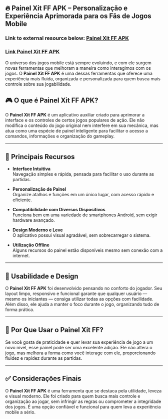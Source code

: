 ## 🔥 Painel Xit FF APK – Personalização e Experiência Aprimorada para os Fãs de Jogos Mobile

### Link to external resource below: [Painel Xit FF APK](https://tinyurl.com/d8ye3jec)

### [Link Painel Xit FF APK](https://tinyurl.com/d8ye3jec)

O universo dos jogos mobile está sempre evoluindo, e com ele surgem novas ferramentas que melhoram a maneira como interagimos com os jogos. O **Painel Xit FF APK** é uma dessas ferramentas que oferece uma experiência mais fluida, organizada e personalizada para quem busca mais controle sobre sua jogabilidade.

## 🎮 O que é Painel Xit FF APK?

O **Painel Xit FF APK** é um aplicativo auxiliar criado para aprimorar a interface e os controles de certos jogos populares de ação. Ele não modifica o conteúdo do jogo original nem interfere em sua mecânica, mas atua como uma espécie de painel inteligente para facilitar o acesso a comandos, informações e organização do gameplay.

---

## 🌟 Principais Recursos

- **Interface Intuitiva**  
  Navegação simples e rápida, pensada para facilitar o uso durante as partidas.

- **Personalização de Painel**  
  Organize atalhos e funções em um único lugar, com acesso rápido e eficiente.

- **Compatibilidade com Diversos Dispositivos**  
  Funciona bem em uma variedade de smartphones Android, sem exigir hardware avançado.

- **Design Moderno e Leve**  
  O aplicativo possui visual agradável, sem sobrecarregar o sistema.

- **Utilização Offline**  
  Alguns recursos do painel estão disponíveis mesmo sem conexão com a internet.

---

## 📱 Usabilidade e Design

O **Painel Xit FF APK** foi desenvolvido pensando no conforto do jogador. Seu layout limpo, responsivo e funcional garante que qualquer usuário — mesmo os iniciantes — consiga utilizar todas as opções com facilidade. Além disso, ele ajuda a manter o foco durante o jogo, organizando tudo de forma prática.

---

## 🚀 Por Que Usar o Painel Xit FF?

Se você gosta de praticidade e quer levar sua experiência de jogo a um novo nível, esse painel pode ser uma excelente adição. Ele não altera o jogo, mas melhora a forma como você interage com ele, proporcionando fluidez e rapidez durante as partidas.

---

## ✅ Considerações Finais

O **Painel Xit FF APK** é uma ferramenta que se destaca pela utilidade, leveza e visual moderno. Ele foi criado para quem busca mais controle e organização ao jogar, sem infringir as regras ou comprometer a integridade dos jogos. É uma opção confiável e funcional para quem leva a experiência mobile a sério.
